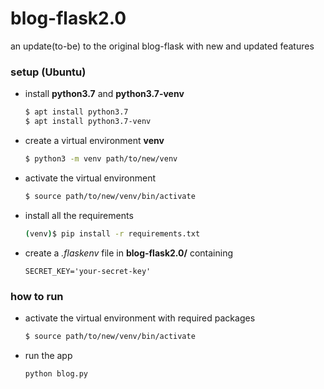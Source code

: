 # blog-flask2.0
an update(to-be) to the original blog-flask with new and updated features
### setup (Ubuntu)
* install **python3.7** and **python3.7-venv**
  ```bash
  $ apt install python3.7
  $ apt install python3.7-venv
  ```
* create a virtual environment **venv**
  ```bash
  $ python3 -m venv path/to/new/venv
  ```
* activate the virtual environment
  ```bash
  $ source path/to/new/venv/bin/activate
  ```
* install all the requirements 
   ```bash
   (venv)$ pip install -r requirements.txt
   ```
* create a _.flaskenv_ file in **blog-flask2.0/** containing
   ```
   SECRET_KEY='your-secret-key'
   ```
### how to run
* activate the virtual environment with required packages
  ```bash
  $ source path/to/new/venv/bin/activate
  ```
* run the app
  ```bash
  python blog.py
  ```
